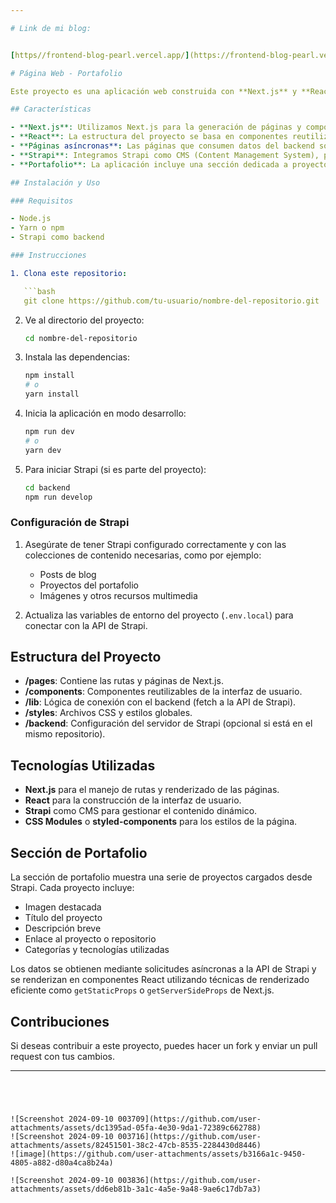 ```yaml
---

# Link de mi blog:


[https//frontend-blog-pearl.vercel.app/](https://frontend-blog-pearl.vercel.app/)

# Página Web - Portafolio

Este proyecto es una aplicación web construida con **Next.js** y **React**, que incluye una sección de portafolio y utiliza **Strapi** como backend para la gestión de contenidos. La aplicación permite la visualización dinámica de datos mediante el uso de **fetch** para obtener información de Strapi de manera asíncrona.

## Características

- **Next.js**: Utilizamos Next.js para la generación de páginas y componentes de React, lo que permite un rendimiento optimizado y una fácil configuración para el renderizado del lado del servidor (SSR).
- **React**: La estructura del proyecto se basa en componentes reutilizables, lo que facilita el desarrollo y mantenimiento de la interfaz de usuario.
- **Páginas asíncronas**: Las páginas que consumen datos del backend son renderizadas de forma asíncrona mediante `fetch`, asegurando una experiencia de usuario fluida y reactiva.
- **Strapi**: Integramos Strapi como CMS (Content Management System), permitiendo la creación, gestión y actualización de los datos que se muestran en la web, como imágenes, títulos y descripciones.
- **Portafolio**: La aplicación incluye una sección dedicada a proyectos del portafolio, donde se muestran trabajos previos, junto con imágenes, descripciones y enlaces a cada proyecto.

## Instalación y Uso

### Requisitos

- Node.js
- Yarn o npm
- Strapi como backend

### Instrucciones

1. Clona este repositorio:

   ```bash
   git clone https://github.com/tu-usuario/nombre-del-repositorio.git
   ```

2. Ve al directorio del proyecto:

   ```bash
   cd nombre-del-repositorio
   ```

3. Instala las dependencias:

   ```bash
   npm install
   # o
   yarn install
   ```

4. Inicia la aplicación en modo desarrollo:

   ```bash
   npm run dev
   # o
   yarn dev
   ```

5. Para iniciar Strapi (si es parte del proyecto):

   ```bash
   cd backend
   npm run develop
   ```

### Configuración de Strapi

1. Asegúrate de tener Strapi configurado correctamente y con las colecciones de contenido necesarias, como por ejemplo:
   - Posts de blog
   - Proyectos del portafolio
   - Imágenes y otros recursos multimedia

2. Actualiza las variables de entorno del proyecto (`.env.local`) para conectar con la API de Strapi.

## Estructura del Proyecto

- **/pages**: Contiene las rutas y páginas de Next.js.
- **/components**: Componentes reutilizables de la interfaz de usuario.
- **/lib**: Lógica de conexión con el backend (fetch a la API de Strapi).
- **/styles**: Archivos CSS y estilos globales.
- **/backend**: Configuración del servidor de Strapi (opcional si está en el mismo repositorio).

## Tecnologías Utilizadas

- **Next.js** para el manejo de rutas y renderizado de las páginas.
- **React** para la construcción de la interfaz de usuario.
- **Strapi** como CMS para gestionar el contenido dinámico.
- **CSS Modules** o **styled-components** para los estilos de la página.

## Sección de Portafolio

La sección de portafolio muestra una serie de proyectos cargados desde Strapi. Cada proyecto incluye:

- Imagen destacada
- Título del proyecto
- Descripción breve
- Enlace al proyecto o repositorio
- Categorías y tecnologías utilizadas

Los datos se obtienen mediante solicitudes asíncronas a la API de Strapi y se renderizan en componentes React utilizando técnicas de renderizado eficiente como `getStaticProps` o `getServerSideProps` de Next.js.

## Contribuciones

Si deseas contribuir a este proyecto, puedes hacer un fork y enviar un pull request con tus cambios.

---
```




![Screenshot 2024-09-10 003709](https://github.com/user-attachments/assets/dc1395ad-05fa-4e30-9da1-72389c662788)
![Screenshot 2024-09-10 003716](https://github.com/user-attachments/assets/82451501-38c2-47cb-8535-2284430d8446)
![image](https://github.com/user-attachments/assets/b3166a1c-9450-4805-a882-d80a4ca8b24a)

![Screenshot 2024-09-10 003836](https://github.com/user-attachments/assets/dd6eb81b-3a1c-4a5e-9a48-9ae6c17db7a3)
